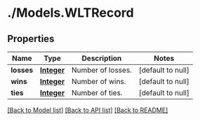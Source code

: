 # ./Models.WLTRecord
## Properties

Name | Type | Description | Notes
------------ | ------------- | ------------- | -------------
**losses** | [**Integer**](integer.md) | Number of losses. | [default to null]
**wins** | [**Integer**](integer.md) | Number of wins. | [default to null]
**ties** | [**Integer**](integer.md) | Number of ties. | [default to null]

[[Back to Model list]](../README.md#documentation-for-models) [[Back to API list]](../README.md#documentation-for-api-endpoints) [[Back to README]](../README.md)

